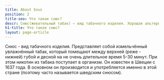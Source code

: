 ```yaml
---
title: About Snus
position: 2
title-seo: Что такое снюс?
descr: Снюс(жевательный табак) — вид табачного изделия. Хорошая альтернатива сигаретам.
h1-title: Что такое снюс?
layout: page-article
---
```


Снюс - вид табачного изделия. Представляет собой измельчённый увлажнённый табак, который помещают между верхней (реже - нижней) губой и десной на не очень длительное время 5-30 минут. При этом никотин из табака поступает в организм.
Он известен в Швеции с 1637 года. В основном он производится и употребляется именно в этой стране (поэтому часто называется шведским снюсом).
